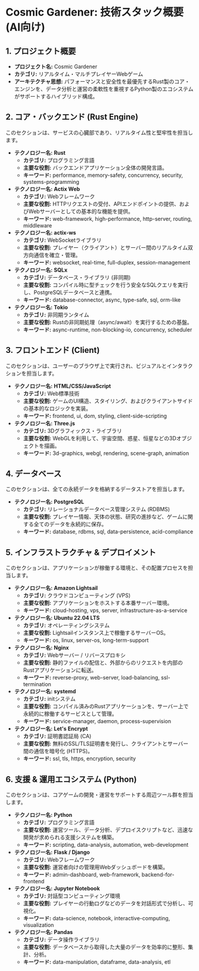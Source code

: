 # **Cosmic Gardener: 技術スタック概要 (AI向け)**

## **1\. プロジェクト概要**

* **プロジェクト名:** Cosmic Gardener  
* **カテゴリ:** リアルタイム・マルチプレイヤーWebゲーム  
* **アーキテクチャ思想:** パフォーマンスと安全性を最優先するRust製のコア・エンジンを、データ分析と運営の柔軟性を重視するPython製のエコシステムがサポートするハイブリッド構成。

## **2\. コア・バックエンド (Rust Engine)**

このセクションは、サービスの心臓部であり、リアルタイム性と堅牢性を担当します。

* **テクノロジー名:** **Rust**  
  * **カテゴリ:** プログラミング言語  
  * **主要な役割:** バックエンドアプリケーション全体の開発言語。  
  * **キーワード:** performance, memory-safety, concurrency, security, systems-programming  
* **テクノロジー名:** **Actix Web**  
  * **カテゴリ:** Webフレームワーク  
  * **主要な役割:** HTTPリクエストの受付、APIエンドポイントの提供、およびWebサーバーとしての基本的な機能を提供。  
  * **キーワード:** web-framework, high-performance, http-server, routing, middleware  
* **テクノロジー名:** **actix-ws**  
  * **カテゴリ:** WebSocketライブラリ  
  * **主要な役割:** プレイヤー（クライアント）とサーバー間のリアルタイム双方向通信を確立・管理。  
  * **キーワード:** websocket, real-time, full-duplex, session-management  
* **テクノロジー名:** **SQLx**  
  * **カテゴリ:** データベース・ライブラリ (非同期)  
  * **主要な役割:** コンパイル時に型チェックを行う安全なSQLクエリを実行し、PostgreSQLデータベースと連携。  
  * **キーワード:** database-connector, async, type-safe, sql, orm-like  
* **テクノロジー名:** **Tokio**  
  * **カテゴリ:** 非同期ランタイム  
  * **主要な役割:** Rustの非同期処理（async/await）を実行するための基盤。  
  * **キーワード:** async-runtime, non-blocking-io, concurrency, scheduler

## **3\. フロントエンド (Client)**

このセクションは、ユーザーのブラウザ上で実行され、ビジュアルとインタラクションを担当します。

* **テクノロジー名:** **HTML/CSS/JavaScript**  
  * **カテゴリ:** Web標準技術  
  * **主要な役割:** ゲームのUI構造、スタイリング、およびクライアントサイドの基本的なロジックを実装。  
  * **キーワード:** frontend, ui, dom, styling, client-side-scripting  
* **テクノロジー名:** **Three.js**  
  * **カテゴリ:** 3Dグラフィックス・ライブラリ  
  * **主要な役割:** WebGLを利用して、宇宙空間、惑星、恒星などの3Dオブジェクトを描画。  
  * **キーワード:** 3d-graphics, webgl, rendering, scene-graph, animation

## **4\. データベース**

このセクションは、全ての永続データを格納するデータストアを担当します。

* **テクノロジー名:** **PostgreSQL**  
  * **カテゴリ:** リレーショナルデータベース管理システム (RDBMS)  
  * **主要な役割:** プレイヤー情報、天体の状態、研究の進捗など、ゲームに関する全てのデータを永続的に保存。  
  * **キーワード:** database, rdbms, sql, data-persistence, acid-compliance

## **5\. インフラストラクチャ & デプロイメント**

このセクションは、アプリケーションが稼働する環境と、その配置プロセスを担当します。

* **テクノロジー名:** **Amazon Lightsail**  
  * **カテゴリ:** クラウドコンピューティング (VPS)  
  * **主要な役割:** アプリケーションをホストする本番サーバー環境。  
  * **キーワード:** cloud-hosting, vps, server, infrastructure-as-a-service  
* **テクノロジー名:** **Ubuntu 22.04 LTS**  
  * **カテゴリ:** オペレーティングシステム  
  * **主要な役割:** Lightsailインスタンス上で稼働するサーバーOS。  
  * **キーワード:** os, linux, server-os, long-term-support  
* **テクノロジー名:** **Nginx**  
  * **カテゴリ:** Webサーバー / リバースプロキシ  
  * **主要な役割:** 静的ファイルの配信と、外部からのリクエストを内部のRustアプリケーションに転送。  
  * **キーワード:** reverse-proxy, web-server, load-balancing, ssl-termination  
* **テクノロジー名:** **systemd**  
  * **カテゴリ:** initシステム  
  * **主要な役割:** コンパイル済みのRustアプリケーションを、サーバー上で永続的に稼働するサービスとして管理。  
  * **キーワード:** service-manager, daemon, process-supervision  
* **テクノロジー名:** **Let's Encrypt**  
  * **カテゴリ:** 証明書認証局 (CA)  
  * **主要な役割:** 無料のSSL/TLS証明書を発行し、クライアントとサーバー間の通信を暗号化 (HTTPS)。  
  * **キーワード:** ssl, tls, https, encryption, security

## **6\. 支援 & 運用エコシステム (Python)**

このセクションは、コアゲームの開発・運営をサポートする周辺ツール群を担当します。

* **テクノロジー名:** **Python**  
  * **カテゴリ:** プログラミング言語  
  * **主要な役割:** 運営ツール、データ分析、デプロイスクリプトなど、迅速な開発が求められる支援システムを構築。  
  * **キーワード:** scripting, data-analysis, automation, web-development  
* **テクノロジー名:** **Flask / Django**  
  * **カテゴリ:** Webフレームワーク  
  * **主要な役割:** 運営者向けの管理用Webダッシュボードを構築。  
  * **キーワード:** admin-dashboard, web-framework, backend-for-frontend  
* **テクノロジー名:** **Jupyter Notebook**  
  * **カテゴリ:** 対話型コンピューティング環境  
  * **主要な役割:** プレイヤーの行動ログなどのデータを対話形式で分析し、可視化。  
  * **キーワード:** data-science, notebook, interactive-computing, visualization  
* **テクノロジー名:** **Pandas**  
  * **カテゴリ:** データ操作ライブラリ  
  * **主要な役割:** データベースから取得した大量のデータを効率的に整形、集計、分析。  
  * **キーワード:** data-manipulation, dataframe, data-analysis, etl